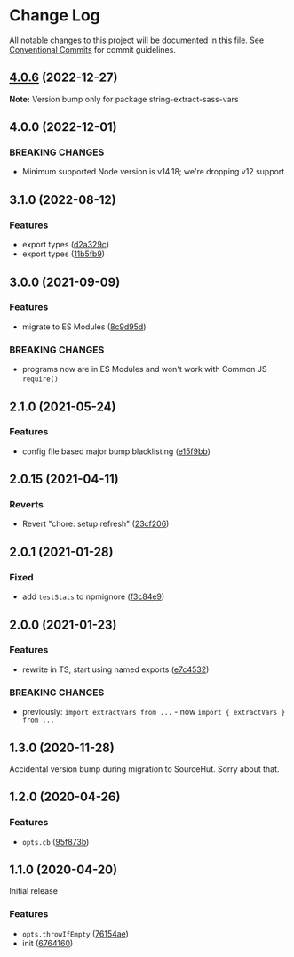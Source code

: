 # Change Log

All notable changes to this project will be documented in this file.
See [Conventional Commits](https://conventionalcommits.org) for commit guidelines.

## [4.0.6](https://github.com/codsen/codsen/compare/string-extract-sass-vars@4.0.5...string-extract-sass-vars@4.0.6) (2022-12-27)

**Note:** Version bump only for package string-extract-sass-vars

## 4.0.0 (2022-12-01)

### BREAKING CHANGES

- Minimum supported Node version is v14.18; we're dropping v12 support

## 3.1.0 (2022-08-12)

### Features

- export types ([d2a329c](https://github.com/codsen/codsen/commit/d2a329c63a441c38a41a293e8b028fdc758f9b28))
- export types ([11b5fb9](https://github.com/codsen/codsen/commit/11b5fb936ce20e0a77c3a09806773e1cd7695c50))

## 3.0.0 (2021-09-09)

### Features

- migrate to ES Modules ([8c9d95d](https://github.com/codsen/codsen/commit/8c9d95d5dea0b769c2f070397141918a4893d575))

### BREAKING CHANGES

- programs now are in ES Modules and won't work with Common JS `require()`

## 2.1.0 (2021-05-24)

### Features

- config file based major bump blacklisting ([e15f9bb](https://github.com/codsen/codsen/commit/e15f9bba1c4fd5f847ac28b3f38fa6ee633f5dca))

## 2.0.15 (2021-04-11)

### Reverts

- Revert "chore: setup refresh" ([23cf206](https://github.com/codsen/codsen/commit/23cf206970a087ff0fa04e61f94d919f59ab3881))

## 2.0.1 (2021-01-28)

### Fixed

- add `testStats` to npmignore ([f3c84e9](https://github.com/codsen/codsen/commit/f3c84e95afc5514214312f913692d85b2e12eb29))

## 2.0.0 (2021-01-23)

### Features

- rewrite in TS, start using named exports ([e7c4532](https://github.com/codsen/codsen/commit/e7c4532aa231ea85c416e96680ec10d094d0cd27))

### BREAKING CHANGES

- previously: `import extractVars from ...` - now `import { extractVars } from ...`

## 1.3.0 (2020-11-28)

Accidental version bump during migration to SourceHut. Sorry about that.

## 1.2.0 (2020-04-26)

### Features

- `opts.cb` ([95f873b](https://gitlab.com/codsen/codsen/commit/95f873b1379bc4ad0cfff36ec79338709d417fd3))

## 1.1.0 (2020-04-20)

Initial release

### Features

- `opts.throwIfEmpty` ([76154ae](https://gitlab.com/codsen/codsen/commit/76154ae9b23a42a94ef8d65b4d5c075900c266af))
- init ([6764160](https://gitlab.com/codsen/codsen/commit/676416064a037f8b7f21a6e20a0e291849b77897))
